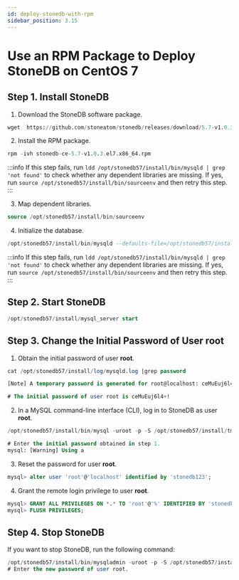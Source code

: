 ```yaml
---
id: deploy-stonedb-with-rpm
sidebar_position: 3.15
---
```


# Use an RPM Package to Deploy StoneDB on CentOS 7

## Step 1. Install StoneDB
1. Download the StoneDB software package. 
```sql
wget  https://github.com/stoneatom/stonedb/releases/download/5.7-v1.0.3-GA/stonedb-ce-5.7-v1.0.3.el7.x86_64.rpm
```

2. Install the RPM package.
```sql
rpm -ivh stonedb-ce-5.7-v1.0.3.el7.x86_64.rpm
```
:::info
If this step fails,  run `ldd /opt/stonedb57/install/bin/mysqld | grep 'not found'` to check whether any dependent libraries are missing. If yes, run `source /opt/stonedb57/install/bin/sourceenv` and then retry this step.
:::

3. Map dependent libraries.
```sql
source /opt/stonedb57/install/bin/sourceenv
```


4. Initialize the database.
```sql
/opt/stonedb57/install/bin/mysqld --defaults-file=/opt/stonedb57/install/my.cnf --initialize --user=mysql
```
:::info
If this step fails,  run `ldd /opt/stonedb57/install/bin/mysqld | grep 'not found'` to check whether any dependent libraries are missing. If yes, run `source /opt/stonedb57/install/bin/sourceenv` and then retry this step.
:::

## Step 2. Start StoneDB
```sql
/opt/stonedb57/install/mysql_server start
```

## Step 3. Change the Initial Password of User root

1. Obtain the initial password of user **root**.
```sql
cat /opt/stonedb57/install/log/mysqld.log |grep password

[Note] A temporary password is generated for root@localhost: ceMuEuj6l4+!

# The initial password of user root is ceMuEuj6l4+!

```

2. In a MySQL command-line interface (CLI), log in to StoneDB as user **root**.
```sql
/opt/stonedb57/install/bin/mysql -uroot -p -S /opt/stonedb57/install/tmp/mysql.sock

# Enter the initial password obtained in step 1.
mysql: [Warning] Using a
```

3. Reset the password for user **root**.
```sql
mysql> alter user 'root'@'localhost' identified by 'stonedb123';

```

4. Grant the remote login privilege to user **root**.
```sql
mysql> GRANT ALL PRIVILEGES ON *.* TO 'root'@'%' IDENTIFIED BY 'stonedb123';
mysql> FLUSH PRIVILEGES;
```
## Step 4. Stop StoneDB
If you want to stop StoneDB, run the following command:
```sql
/opt/stonedb57/install/bin/mysqladmin -uroot -p -S /opt/stonedb57/install/tmp/mysql.sock shutdown
# Enter the new password of user root.

```
